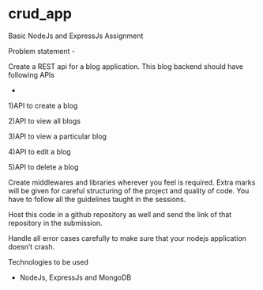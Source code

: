 # crud_app


Basic NodeJs and ExpressJs Assignment

Problem statement -

Create a REST api for a blog application. This blog backend should have following APIs

-
1)API to create a blog

2)API to view all blogs

3)API to view a particular blog

4)API to edit a blog

5)API to delete a blog

Create middlewares and libraries wherever you feel is required. Extra marks will be
given for careful structuring of the project and quality of code. You have to follow all the
guidelines taught in the sessions.

Host this code in a github repository as well and send the link of that repository in the
submission.

Handle all error cases carefully to make sure that your nodejs application doesn’t crash.

Technologies to be used 

- NodeJs, ExpressJs and MongoDB
